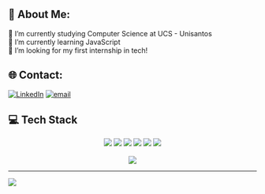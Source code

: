 ## 💫 About Me:
🔭 I’m currently studying Computer Science at UCS - Unisantos  
🌱 I’m currently learning JavaScript  
💬 I’m looking for my first internship in tech!    

## 🌐 Contact:
[![LinkedIn](https://img.shields.io/badge/LinkedIn-%230077B5.svg?logo=linkedin&logoColor=white)](https://www.linkedin.com/in/pedro-simoes12/) 
[![email](https://img.shields.io/badge/Email-D14836?logo=gmail&logoColor=white)](mailto:pedros.simoes12@gmail.com) 

## 💻 Tech Stack
<div align="center">
<img src="https://img.shields.io/badge/C-%2300599C.svg?style=for-the-badge&logo=c&logoColor=white" />
<img src="https://img.shields.io/badge/Python-3670A0?style=for-the-badge&logo=python&logoColor=ffdd54" />
<img src="https://img.shields.io/badge/JavaScript-%23323330.svg?style=for-the-badge&logo=javascript&logoColor=%23F7DF1E" />
<img src="https://img.shields.io/badge/SQL-%2307405e.svg?style=for-the-badge&logo=sqlite&logoColor=white" />
<img src="https://img.shields.io/badge/AWS-%23FF9900.svg?style=for-the-badge&logo=amazon-aws&logoColor=white" />
<img src="https://img.shields.io/badge/HTML5-%23E34F26.svg?style=for-the-badge&logo=html5&logoColor=white" />
<br><br>
<img src="https://github-readme-stats.vercel.app/api/top-langs/?username=Pedrosimoes12&theme=darcula&hide_border=false&include_all_commits=false&count_private=true&layout=compact" />
</div>

---

[![](https://visitcount.itsvg.in/api?id=Pedrosimoes12&icon=0&color=0)](https://visitcount.itsvg.in)
